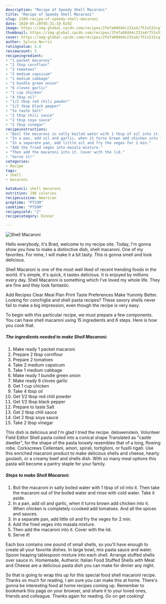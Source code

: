 ```yaml
---
description: "Recipe of Speedy Shell Macaroni"
title: "Recipe of Speedy Shell Macaroni"
slug: 2289-recipe-of-speedy-shell-macaroni
date: 2020-05-20T05:31:19.619Z
image: https://img-global.cpcdn.com/recipes/2fefa60d44c231a4/751x532cq70/shell-macaroni-recipe-main-photo.jpg
thumbnail: https://img-global.cpcdn.com/recipes/2fefa60d44c231a4/751x532cq70/shell-macaroni-recipe-main-photo.jpg
cover: https://img-global.cpcdn.com/recipes/2fefa60d44c231a4/751x532cq70/shell-macaroni-recipe-main-photo.jpg
author: Sylvia Norris
ratingvalue: 3.4
reviewcount: 3
recipeingredient:
- "1 packet macaroni"
- "2 tbsp cornflour"
- "2 tomatoes"
- "2 medium capsicum"
- "1 medium cabbage"
- "1 bundle green onion"
- "6 cloves garlic"
- "1 cup chicken"
- "4 tbsp oil"
- "1/2 tbsp red chili powder"
- "1/2 tbsp black pepper"
- "to taste Salt"
- "2 tbsp chili sauce"
- "2 tbsp soya sauce"
- "2 tbsp vinegar"
recipeinstructions:
- "Boil the macaroni in salty boiled water with 1 tbsp of oil into it. Then take the macaroni out of the boiled water and rinse with cold water. Take it aside."
- "In a pan, add oil and garlic, when it turns brown add chicken into it. When chicken is completely ccooked add tomatoes. And all the spices and sauces."
- "In a separate pan, add little oil and fry the veges for 2 min."
- "Add the fried veges into masala mixture."
- "Then add the macaroni into it. Cover with the lid."
- "Serve it!"
categories:
- Recipe
tags:
- shell
- macaroni

katakunci: shell macaroni 
nutrition: 298 calories
recipecuisine: American
preptime: "PT33M"
cooktime: "PT58M"
recipeyield: "2"
recipecategory: Dinner

---
```



![Shell Macaroni](https://img-global.cpcdn.com/recipes/2fefa60d44c231a4/751x532cq70/shell-macaroni-recipe-main-photo.jpg)

Hello everybody, it's Brad, welcome to my recipe site. Today, I'm gonna show you how to make a distinctive dish, shell macaroni. One of my favorites. For mine, I will make it a bit tasty. This is gonna smell and look delicious.

Shell Macaroni is one of the most well liked of recent trending foods in the world. It's simple, it's quick, it tastes delicious. It is enjoyed by millions every day. Shell Macaroni is something which I've loved my whole life. They are fine and they look fantastic.

Add Recipes Clear Meal Plan Print Taste Preferences Make Yummly Better. Looking for conchiglie and shell pasta recipes? These savory shells never fail to make a big impression, even though the recipe is very easy.


To begin with this particular recipe, we must prepare a few components. You can have shell macaroni using 15 ingredients and 6 steps. Here is how you cook that.

<!--inarticleads1-->

##### The ingredients needed to make Shell Macaroni:

1. Make ready 1 packet macaroni
1. Prepare 2 tbsp cornflour
1. Prepare 2 tomatoes
1. Take 2 medium capsicum
1. Take 1 medium cabbage
1. Make ready 1 bundle green onion
1. Make ready 6 cloves garlic
1. Get 1 cup chicken
1. Take 4 tbsp oil
1. Get 1/2 tbsp red chili powder
1. Get 1/2 tbsp black pepper
1. Prepare to taste Salt
1. Get 2 tbsp chili sauce
1. Get 2 tbsp soya sauce
1. Take 2 tbsp vinegar


This dish is delicious and I&#39;m glad I tried the recipe. delowenstein, Volunteer Field Editor Shell pasta coiled into a conical shape Translated as &#34;castle dweller&#34;, for the shape of the pasta loosely resembles that of a long, flowing robe. Corkscrews Cellentani, amori, spirali, tortiglioni, or fusilli rigati. Use this enriched macaroni product to make delicious shells and cheese, hearty goulash, or a creamy beef and shells dish. With so many meal options this pasta will become a pantry staple for your family. 

<!--inarticleads2-->

##### Steps to make Shell Macaroni:

1. Boil the macaroni in salty boiled water with 1 tbsp of oil into it. Then take the macaroni out of the boiled water and rinse with cold water. Take it aside.
1. In a pan, add oil and garlic, when it turns brown add chicken into it. When chicken is completely ccooked add tomatoes. And all the spices and sauces.
1. In a separate pan, add little oil and fry the veges for 2 min.
1. Add the fried veges into masala mixture.
1. Then add the macaroni into it. Cover with the lid.
1. Serve it!


Each box contains one pound of small shells, so you&#39;ll have enough to create all your favorite dishes. In large bowl, mix pasta sauce and water. Spoon heaping tablespoon mixture into each shell. Arrange stuffed shells over sauce in. Homemade, Authenic Italian Food Stuffed Shells with Meat and Cheese are a delicious pasta dish you can make for dinner any night. 

So that is going to wrap this up for this special food shell macaroni recipe. Thanks so much for reading. I am sure you can make this at home. There's gonna be interesting food at home recipes coming up. Remember to bookmark this page on your browser, and share it to your loved ones, friends and colleague. Thanks again for reading. Go on get cooking!
